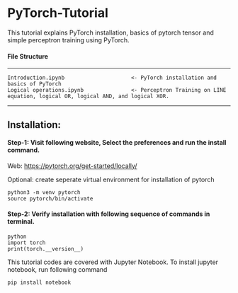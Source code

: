 # PyTorch-Tutorial

This tutorial explains PyTorch installation, basics of pytorch tensor and simple perceptron training using PyTorch.


#### File Structure

------------
    Introduction.ipynb                     <- PyTorch installation and basics of PyTorch
    Logical operations.ipynb               <- Perceptron Training on LINE equation, logical OR, logical AND, and logical XOR.
------------

## Installation:

#### Step-1: Visit following website, Select the preferences and run the install command.​

Web: https://pytorch.org/get-started/locally/

Optional: create seperate virtual environment for installation of pytorch​

    python3 -m venv pytorch
    source pytorch/bin/activate


#### Step-2: Verify installation with following sequence of commands in terminal.​

    python
    import torch
    print(torch.__version__)


This tutorial codes are covered with Jupyter Notebook. To install jupyter notebook, run following command

    pip install notebook

